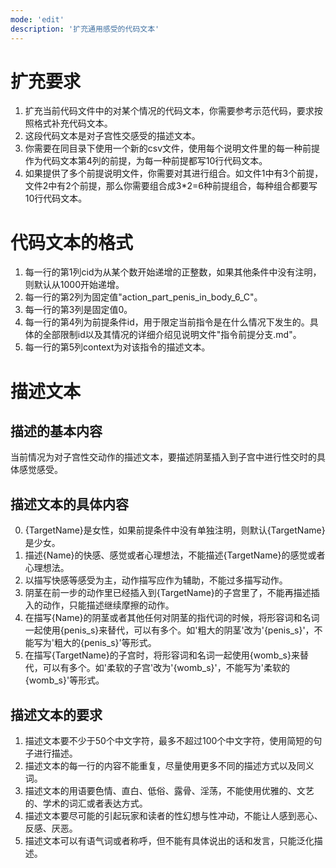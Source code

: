 ```yaml
---
mode: 'edit'
description: '扩充通用感受的代码文本'
---
```

# 扩充要求
1. 扩充当前代码文件中的对某个情况的代码文本，你需要参考示范代码，要求按照格式补充代码文本。
2. 这段代码文本是对子宫性交感受的描述文本。
3. 你需要在同目录下使用一个新的csv文件，使用每个说明文件里的每一种前提作为代码文本第4列的前提，为每一种前提都写10行代码文本。
4. 如果提供了多个前提说明文件，你需要对其进行组合。如文件1中有3个前提，文件2中有2个前提，那么你需要组合成3*2=6种前提组合，每种组合都要写10行代码文本。
# 代码文本的格式
1. 每一行的第1列cid为从某个数开始递增的正整数，如果其他条件中没有注明，则默认从1000开始递增。
2. 每一行的第2列为固定值"action_part_penis_in_body_6_C"。
3. 每一行的第3列是固定值0。
4. 每一行的第4列为前提条件id，用于限定当前指令是在什么情况下发生的。具体的全部限制id以及其情况的详细介绍见说明文件"指令前提分支.md"。
5. 每一行的第5列context为对该指令的描述文本。
# 描述文本
## 描述的基本内容
当前情况为对子宫性交动作的描述文本，要描述阴茎插入到子宫中进行性交时的具体感觉感受。
## 描述文本的具体内容
0. {TargetName}是女性，如果前提条件中没有单独注明，则默认{TargetName}是少女。
1. 描述{Name}的快感、感觉或者心理想法，不能描述{TargetName}的感觉或者心理想法。
2. 以描写快感等感受为主，动作描写应作为辅助，不能过多描写动作。
3. 阴茎在前一步的动作里已经插入到{TargetName}的子宫里了，不能再描述插入的动作，只能描述继续摩擦的动作。
4. 在描写{Name}的阴茎或者其他任何对阴茎的指代词的时候，将形容词和名词一起使用{penis_s}来替代，可以有多个。如'粗大的阴茎'改为'{penis_s}'，不能写为'粗大的{penis_s}'等形式。
5. 在描写{TargetName}的子宫时，将形容词和名词一起使用{womb_s}来替代，可以有多个。如'柔软的子宫'改为'{womb_s}'，不能写为'柔软的{womb_s}'等形式。
## 描述文本的要求
1. 描述文本要不少于50个中文字符，最多不超过100个中文字符，使用简短的句子进行描述。
2. 描述文本的每一行的内容不能重复，尽量使用更多不同的描述方式以及同义词。
3. 描述文本的用语要色情、直白、低俗、露骨、淫荡，不能使用优雅的、文艺的、学术的词汇或者表达方式。
4. 描述文本要尽可能的引起玩家和读者的性幻想与性冲动，不能让人感到恶心、反感、厌恶。
5. 描述文本可以有语气词或者称呼，但不能有具体说出的话和发言，只能泛化描述。
